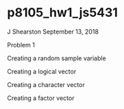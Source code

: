 p8105\_hw1\_js5431
================
J Shearston
September 13, 2018

Problem 1

Creating a random sample variable

Creating a logical vector

Creating a character vector

Creating a factor vector
